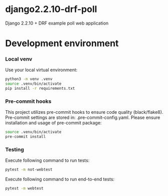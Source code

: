 # django2.2.10-drf-poll
Django 2.2.10 + DRF example poll web application


# Development environment

### Local venv
Use your local virtual environment:
```bash
python3 -m venv .venv
source .venv/bin/activate
pip install -r requirements.txt
```

### Pre-commit hooks
This project utilizes pre-commit hooks to ensure code quality (black/flake8).
Pre-commit settings are stored in: .pre-commit-config.yaml.
Please ensure installation and usage of pre-commit package:
```bash
source .venv/bin/activate
pre-commit install
```

### Testing
Execute following command to run tests:
```bash
pytest -m not-webtest
```

Execute following command to run end-to-end tests:
```bash
pytest -m webtest
```
